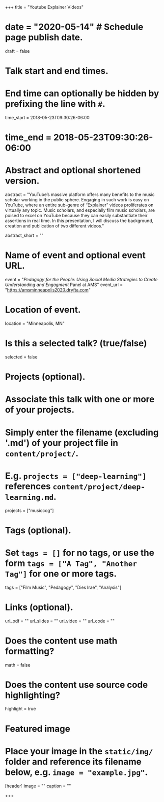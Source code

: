+++
title = "Youtube Explainer Videos"
# date = "2020-05-14"  # Schedule page publish date.
draft = false

# Talk start and end times.
#   End time can optionally be hidden by prefixing the line with `#`.
time_start = 2018-05-23T09:30:26-06:00
# time_end = 2018-05-23T09:30:26-06:00

# Abstract and optional shortened version.
abstract = "YouTube’s massive platform offers many benefits to the music scholar working in the public sphere. Engaging in such work is easy on YouTube, where an entire sub-genre of “Explainer” videos proliferates on virtually any topic. Music scholars, and especially film music scholars, are poised to excel on YouTube because they can easily substantiate their assertions in real time. In this presentation, I will discuss the background, creation and publication of two different videos."

abstract_short = ""

# Name of event and optional event URL.
event = "_Pedagogy for the People: Using Social Media Strategies to Create Understanding and Engagment_ Panel at AMS"
event_url = "https://amsminneapolis2020.dryfta.com"

# Location of event.
location = "Minneapolis, MN"

# Is this a selected talk? (true/false)
selected = false

# Projects (optional).
#   Associate this talk with one or more of your projects.
#   Simply enter the filename (excluding '.md') of your project file in `content/project/`.
#   E.g. `projects = ["deep-learning"]` references `content/project/deep-learning.md`.
projects = ["musiccog"]

# Tags (optional).
#   Set `tags = []` for no tags, or use the form `tags = ["A Tag", "Another Tag"]` for one or more tags.
tags = ["Film Music", "Pedagogy", "Dies Irae", "Analysis"]

# Links (optional).
url_pdf = ""
url_slides = ""
url_video = ""
url_code = ""

# Does the content use math formatting?
math = false

# Does the content use source code highlighting?
highlight = true

# Featured image
# Place your image in the `static/img/` folder and reference its filename below, e.g. `image = "example.jpg"`.
[header]
image = ""
caption = ""

+++
